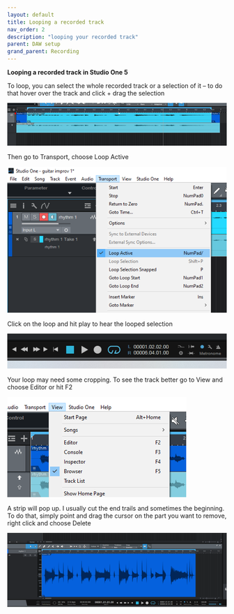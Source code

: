 ```yaml
---
layout: default
title: Looping a recorded track
nav_order: 2
description: "looping your recorded track"
parent: DAW setup
grand_parent: Recording
---
```


**Looping a recorded track in Studio One 5**

To loop, you can select the whole recorded track or a selection of it – to do that hover over the track and click + drag the selection

 ![Studio One 5 - choose plug-ins](../../../assets/images/so5_15_loopselect.png)

Then go to Transport, choose Loop Active

 ![Studio One 5 - choose plug-ins](../../../assets/images/so5_16_loopact.png)

Click on the loop and hit play to hear the looped selection

 ![Studio One 5 - choose plug-ins](../../../assets/images/so5_17_playloop.png)

Your loop may need some cropping. To see the track better go to View and choose Editor or hit F2

 ![Studio One 5 - choose plug-ins](../../../assets/images/so5_18_croploop.png)

A strip will pop up. I usually cut the end trails and sometimes the beginning. To do that, simply point and drag the cursor on the part you want to remove, right click and choose Delete

  ![Studio One 5 - choose plug-ins](../../../assets/images/so5_19_zoomed.png)






